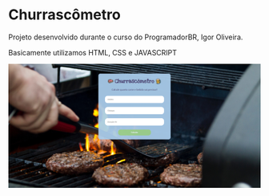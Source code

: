 # Churrascômetro 

Projeto desenvolvido durante o curso do ProgramadorBR, Igor Oliveira.

Basicamente utilizamos HTML, CSS e JAVASCRIPT

![imagem do projeto](/assets/tela.png)

